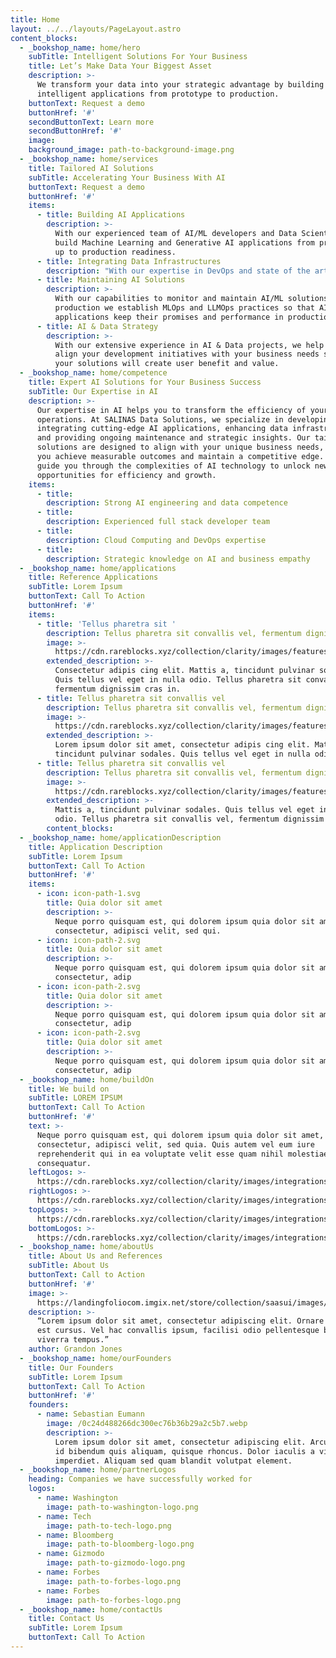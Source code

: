 ```yaml
---
title: Home
layout: ../../layouts/PageLayout.astro
content_blocks:
  - _bookshop_name: home/hero
    subTitle: Intelligent Solutions For Your Business
    title: Let’s Make Data Your Biggest Asset
    description: >-
      We transform your data into your strategic advantage by building
      intelligent applications from prototype to production.
    buttonText: Request a demo
    buttonHref: '#'
    secondButtonText: Learn more
    secondButtonHref: '#'
    image:
    background_image: path-to-background-image.png
  - _bookshop_name: home/services
    title: Tailored AI Solutions
    subTitle: Accelerating Your Business With AI
    buttonText: Request a demo
    buttonHref: '#'
    items:
      - title: Building AI Applications
        description: >-
          With our experienced team of AI/ML developers and Data Scientists, we
          build Machine Learning and Generative AI applications from prototype
          up to production readiness.
      - title: Integrating Data Infrastructures
        description: "With our expertise in DevOps and state of the art cloud computing architectures, we\_ help you to integrate data infrastructures that enable your solutions to perform."
      - title: Maintaining AI Solutions
        description: >-
          With our capabilities to monitor and maintain AI/ML solutions in
          production we establish MLOps and LLMOps practices so that AI
          applications keep their promises and performance in production.
      - title: AI & Data Strategy
        description: >-
          With our extensive experience in AI & Data projects, we help you to
          align your development initiatives with your business needs so that
          your solutions will create user benefit and value.
  - _bookshop_name: home/competence
    title: Expert AI Solutions for Your Business Success
    subTitle: Our Expertise in AI
    description: >-
      Our expertise in AI helps you to transform the efficiency of your business
      operations. At SALINAS Data Solutions, we specialize in developing and
      integrating cutting-edge AI applications, enhancing data infrastructures,
      and providing ongoing maintenance and strategic insights. Our tailored
      solutions are designed to align with your unique business needs, ensuring
      you achieve measurable outcomes and maintain a competitive edge. Let us
      guide you through the complexities of AI technology to unlock new
      opportunities for efficiency and growth.
    items:
      - title:
        description: Strong AI engineering and data competence
      - title:
        description: Experienced full stack developer team
      - title:
        description: Cloud Computing and DevOps expertise
      - title:
        description: Strategic knowledge on AI and business empathy
  - _bookshop_name: home/applications
    title: Reference Applications
    subTitle: Lorem Ipsum
    buttonText: Call To Action
    buttonHref: '#'
    items:
      - title: 'Tellus pharetra sit '
        description: Tellus pharetra sit convallis vel, fermentum dignissim cras in.
        image: >-
          https://cdn.rareblocks.xyz/collection/clarity/images/features-v2/3/feature.png
        extended_description: >-
          Consectetur adipis cing elit. Mattis a, tincidunt pulvinar sodales.
          Quis tellus vel eget in nulla odio. Tellus pharetra sit convallis vel,
          fermentum dignissim cras in.
      - title: Tellus pharetra sit convallis vel
        description: Tellus pharetra sit convallis vel, fermentum dignissim cras in.
        image: >-
          https://cdn.rareblocks.xyz/collection/clarity/images/features-v2/3/feature2.png
        extended_description: >-
          Lorem ipsum dolor sit amet, consectetur adipis cing elit. Mattis a,
          tincidunt pulvinar sodales. Quis tellus vel eget in nulla odio.
      - title: Tellus pharetra sit convallis vel
        description: Tellus pharetra sit convallis vel, fermentum dignissim cras in.
        image: >-
          https://cdn.rareblocks.xyz/collection/clarity/images/features-v2/3/feature3.png
        extended_description: >-
          Mattis a, tincidunt pulvinar sodales. Quis tellus vel eget in nulla
          odio. Tellus pharetra sit convallis vel, fermentum dignissim cras in.
        content_blocks:
  - _bookshop_name: home/applicationDescription
    title: Application Description
    subTitle: Lorem Ipsum
    buttonText: Call To Action
    buttonHref: '#'
    items:
      - icon: icon-path-1.svg
        title: Quia dolor sit amet
        description: >-
          Neque porro quisquam est, qui dolorem ipsum quia dolor sit amet,
          consectetur, adipisci velit, sed qui.
      - icon: icon-path-2.svg
        title: Quia dolor sit amet
        description: >-
          Neque porro quisquam est, qui dolorem ipsum quia dolor sit amet,
          consectetur, adip
      - icon: icon-path-2.svg
        title: Quia dolor sit amet
        description: >-
          Neque porro quisquam est, qui dolorem ipsum quia dolor sit amet,
          consectetur, adip
      - icon: icon-path-2.svg
        title: Quia dolor sit amet
        description: >-
          Neque porro quisquam est, qui dolorem ipsum quia dolor sit amet,
          consectetur, adip
  - _bookshop_name: home/buildOn
    title: We build on
    subTitle: LOREM IPSUM
    buttonText: Call To Action
    buttonHref: '#'
    text: >-
      Neque porro quisquam est, qui dolorem ipsum quia dolor sit amet,
      consectetur, adipisci velit, sed quia. Quis autem vel eum iure
      reprehenderit qui in ea voluptate velit esse quam nihil molestiae
      consequatur.
    leftLogos: >-
      https://cdn.rareblocks.xyz/collection/clarity/images/integrations/3/left-logos.png
    rightLogos: >-
      https://cdn.rareblocks.xyz/collection/clarity/images/integrations/3/right-logos.png
    topLogos: >-
      https://cdn.rareblocks.xyz/collection/clarity/images/integrations/3/top-logos.png
    bottomLogos: >-
      https://cdn.rareblocks.xyz/collection/clarity/images/integrations/3/bottom-logos.png
  - _bookshop_name: home/aboutUs
    title: About Us and References
    subTitle: About Us
    buttonText: Call to Action
    buttonHref: '#'
    image: >-
      https://landingfoliocom.imgix.net/store/collection/saasui/images/features/9/feature-9.png
    description: >-
      “Lorem ipsum dolor sit amet, consectetur adipiscing elit. Ornare non sed
      est cursus. Vel hac convallis ipsum, facilisi odio pellentesque bibendum
      viverra tempus.”
    author: Grandon Jones
  - _bookshop_name: home/ourFounders
    title: Our Founders
    subTitle: Lorem Ipsum
    buttonText: Call To Action
    buttonHref: '#'
    founders:
      - name: Sebastian Eumann
        image: /0c24d488266dc300ec76b36b29a2c5b7.webp
        description: >-
          Lorem ipsum dolor sit amet, consectetur adipiscing elit. Arcu sodales
          id bibendum quis aliquam, quisque rhoncus. Dolor iaculis a vitae, at
          imperdiet. Aliquam sed quam blandit volutpat element.
  - _bookshop_name: home/partnerLogos
    heading: Companies we have successfully worked for
    logos:
      - name: Washington
        image: path-to-washington-logo.png
      - name: Tech
        image: path-to-tech-logo.png
      - name: Bloomberg
        image: path-to-bloomberg-logo.png
      - name: Gizmodo
        image: path-to-gizmodo-logo.png
      - name: Forbes
        image: path-to-forbes-logo.png
      - name: Forbes
        image: path-to-forbes-logo.png
  - _bookshop_name: home/contactUs
    title: Contact Us
    subTitle: Lorem Ipsum
    buttonText: Call To Action
---
```

